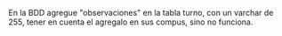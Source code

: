 En la BDD agregue "observaciones" en la tabla turno, con un varchar de 255, tener en cuenta el agregalo en sus compus, sino no funciona. 
